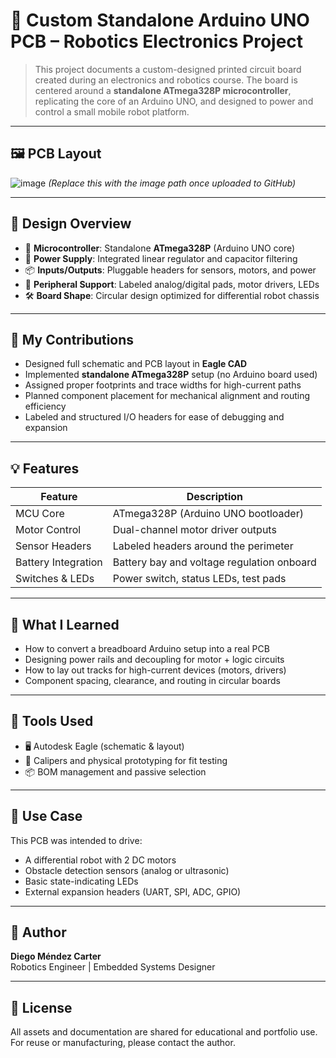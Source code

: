# 🔧 Custom Standalone Arduino UNO PCB – Robotics Electronics Project

> This project documents a custom-designed printed circuit board created during an electronics and robotics course. The board is centered around a **standalone ATmega328P microcontroller**, replicating the core of an Arduino UNO, and designed to power and control a small mobile robot platform.

---

## 🖼️ PCB Layout

![image](https://github.com/user-attachments/assets/49b72e0a-d0d1-4986-bc8e-2942716710a4) 
*(Replace this with the image path once uploaded to GitHub)*

---

## 📐 Design Overview

- 🧠 **Microcontroller**: Standalone **ATmega328P** (Arduino UNO core)
- 🔋 **Power Supply**: Integrated linear regulator and capacitor filtering
- 📦 **Inputs/Outputs**: Pluggable headers for sensors, motors, and power
- 🧲 **Peripheral Support**: Labeled analog/digital pads, motor drivers, LEDs
- 🛠️ **Board Shape**: Circular design optimized for differential robot chassis

---

## 🧠 My Contributions

- Designed full schematic and PCB layout in **Eagle CAD**
- Implemented **standalone ATmega328P** setup (no Arduino board used)
- Assigned proper footprints and trace widths for high-current paths
- Planned component placement for mechanical alignment and routing efficiency
- Labeled and structured I/O headers for ease of debugging and expansion

---

## 💡 Features

| Feature              | Description                                 |
|----------------------|---------------------------------------------|
| MCU Core             | ATmega328P (Arduino UNO bootloader)         |
| Motor Control        | Dual-channel motor driver outputs           |
| Sensor Headers       | Labeled headers around the perimeter        |
| Battery Integration  | Battery bay and voltage regulation onboard  |
| Switches & LEDs      | Power switch, status LEDs, test pads        |

---

## 📘 What I Learned

- How to convert a breadboard Arduino setup into a real PCB
- Designing power rails and decoupling for motor + logic circuits
- How to lay out tracks for high-current devices (motors, drivers)
- Component spacing, clearance, and routing in circular boards

---

## 🧰 Tools Used

- 🖥️ Autodesk Eagle (schematic & layout)
- 📏 Calipers and physical prototyping for fit testing
- 📦 BOM management and passive selection

---

## 📸 Use Case

This PCB was intended to drive:
- A differential robot with 2 DC motors
- Obstacle detection sensors (analog or ultrasonic)
- Basic state-indicating LEDs
- External expansion headers (UART, SPI, ADC, GPIO)

---

## 👤 Author

**Diego Méndez Carter**  
Robotics Engineer | Embedded Systems Designer  


---

## 📜 License

All assets and documentation are shared for educational and portfolio use. For reuse or manufacturing, please contact the author.





